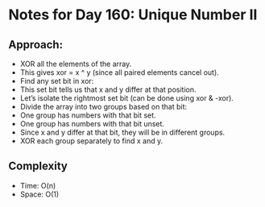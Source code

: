 # Notes for Day 160: Unique Number II

## Approach:

- XOR all the elements of the array.
- This gives xor = x ^ y (since all paired elements cancel out).
- Find any set bit in xor:
- This set bit tells us that x and y differ at that position.
- Let’s isolate the rightmost set bit (can be done using xor & -xor).
- Divide the array into two groups based on that bit:
- One group has numbers with that bit set.
- One group has numbers with that bit unset.
- Since x and y differ at that bit, they will be in different groups.
- XOR each group separately to find x and y.

## Complexity

- Time: O(n)
- Space: O(1)
